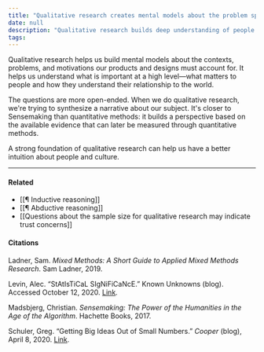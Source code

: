 ```yaml
---
title: "Qualitative research creates mental models about the problem space"
date: null
description: "Qualitative research builds deep understanding of people’s motivations and contexts, helping create better products by revealing what truly matters through open-ended, narrative-driven insights."
tags: 
---
```


Qualitative research helps us build mental models about the contexts, problems, and motivations our products and designs must account for. It helps us understand what is important at a high level—what matters to people and how they understand their relationship to the world.

The questions are more open-ended. When we do qualitative research, we're trying to synthesize a narrative about our subject. It's closer to Sensemaking than quantitative methods: it builds a perspective based on the available evidence that can later be measured through quantitative methods.

A strong foundation of qualitative research can help us have a better intuition about people and culture.

---

#### Related

- [[¶ Inductive reasoning]]
- [[¶ Abductive reasoning]]
- [[Questions about the sample size for qualitative research may indicate trust concerns]]

#### Citations

Ladner, Sam. _Mixed Methods: A Short Guide to Applied Mixed Methods Research_. Sam Ladner, 2019.

Levin, Alec. “StAtIsTiCaL SIgNiFiCaNcE.” Known Unknowns (blog). Accessed October 12, 2020. [Link](https://knownunknowns.substack.com/p/statistical-significance).

Madsbjerg, Christian. _Sensemaking: The Power of the Humanities in the Age of the Algorithm_. Hachette Books, 2017.

Schuler, Greg. “Getting Big Ideas Out of Small Numbers.” _Cooper_ (blog), April 8, 2020. [Link](https://www.cooper.com/journal/2013/05/getting-big-ideas-out-of-small-research/).
